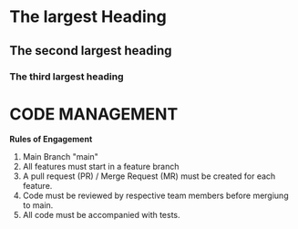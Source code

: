 # The largest Heading

## The second largest heading

### The third largest heading

# CODE MANAGEMENT

**Rules of Engagement**

1. Main Branch "main"
2. All features must start in a feature branch
3. A pull request (PR) / Merge Request (MR) must be created for each feature.
4. Code must be reviewed by respective team members before mergiung to main.
5. All code must be accompanied with tests.

[^1]: For the greater good of the team.
